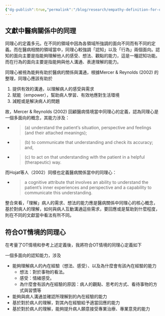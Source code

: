```yaml
---
{"dg-publish":true,"permalink":"/blog/research/empathy-definition-for-ot-training/","title":"empathy definition for OT training","tags":["blog","empathy/course"]}
---
```



## 文獻中醫病關係中的同理

同理心的定義多元。在不同的領域中因為各領域所強調的面向不同而有不同的定義。而在醫病相關的領域當中，同理心較強調「認知」以及「行為」兩個面向。認知的面向主要是指能夠理解他人的感受、想法、觀點的能力，這是一種認知功能。而在行為的面向主要是指能夠與他人溝通、表達理解的能力。

同理心被視為能夠有助於醫病的關係與溝通，根據Mercer & Reynolds (2002) 的整理，同理心應該有助於
1. 提供有效的溝通，以理解病人的感受與需求
2. 賦能（empower），幫助病人學習、有效地應對生活環境
3. 減輕或是解決病人的問題

故，Mercer & Reynolds (2002) 回顧醫病情境當中同理心的定義，認為同理心是一個多面向的概念，其能力涉及：
- > (a) understand the patient’s situation, perspective and feelings (and their attached meanings); 
- > (b) to communicate that understanding and check its accuracy; and, 
- > (c) to act on that understanding with the patient in a helpful (therapeutic) way.

而Hojat等人（2002）同樣也定義醫病關係當中的同理心：
- > a cognitive attribute that involves an ability to understand the patient’s inner experiences and perspective and a capability to communicate this understanding.


整合來看，「理解」病人的需求、想法的能力應是醫病關係中同理心的核心概念，基於對病人的理解，如何與病人互動溝通這些需求，要回應或是幫助到什麼程度，則在不同的文獻當中看法有所不同。

## 符合OT情境的同理心

在考量了OT情境和參考上述定義後，我將符合OT情境的同理心定義如下

一個多面向的認知能力，涉及
- 能夠理解病人的內在經驗（想法、感受）、以及為什麼會有該內在經驗的能力
    - 想法：對於事物的看法。
    - 感受：情緒感受。
    - 為什麼會有該內在經驗的原因：病人的觀點、思考的方式、看待事物的方式與習慣等
- 能夠與病人溝通並確認所理解到的內在經驗的能力
- 基於對於病人的理解，對其內在經驗給予適當回應的能力
- 基於對於病人的理解，能夠提升病人願意接受專業治療、專業意見的能力
